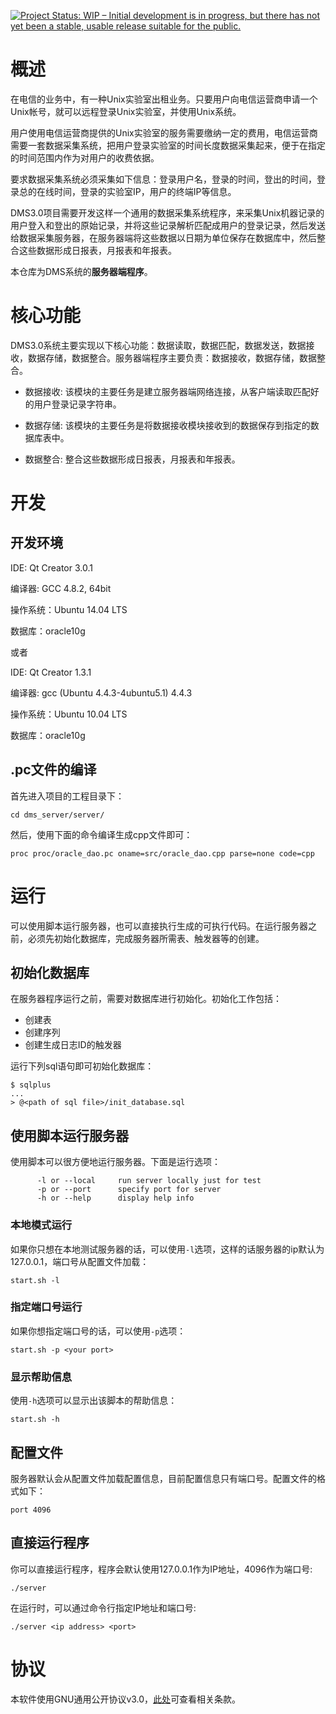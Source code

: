 [![Project Status: WIP – Initial development is in progress, but there has not yet been a stable, usable release suitable for the public.](http://www.repostatus.org/badges/latest/wip.svg)](http://www.repostatus.org/#wip)

# 概述

在电信的业务中，有一种Unix实验室出租业务。只要用户向电信运营商申请一个Unix帐号，就可以远程登录Unix实验室，并使用Unix系统。

用户使用电信运营商提供的Unix实验室的服务需要缴纳一定的费用，电信运营商需要一套数据采集系统，把用户登录实验室的时间长度数据采集起来，便于在指定的时间范围内作为对用户的收费依据。

要求数据采集系统必须采集如下信息：登录用户名，登录的时间，登出的时间，登录总的在线时间，登录的实验室IP，用户的终端IP等信息。

DMS3.0项目需要开发这样一个通用的数据采集系统程序，来采集Unix机器记录的用户登入和登出的原始记录，并将这些记录解析匹配成用户的登录记录，然后发送给数据采集服务器，在服务器端将这些数据以日期为单位保存在数据库中，然后整合这些数据形成日报表，月报表和年报表。

本仓库为DMS系统的**服务器端程序**。

# 核心功能

DMS3.0系统主要实现以下核心功能：数据读取，数据匹配，数据发送，数据接收，数据存储，数据整合。服务器端程序主要负责：数据接收，数据存储，数据整合。

- 数据接收: 该模块的主要任务是建立服务器端网络连接，从客户端读取匹配好的用户登录记录字符串。

- 数据存储: 该模块的主要任务是将数据接收模块接收到的数据保存到指定的数据库表中。

- 数据整合: 整合这些数据形成日报表，月报表和年报表。

# 开发

## 开发环境

IDE: Qt Creator 3.0.1

编译器: GCC 4.8.2, 64bit

操作系统：Ubuntu 14.04 LTS

数据库：oracle10g

或者

IDE: Qt Creator 1.3.1

编译器: gcc (Ubuntu 4.4.3-4ubuntu5.1) 4.4.3

操作系统：Ubuntu 10.04 LTS

数据库：oracle10g

## .pc文件的编译

首先进入项目的工程目录下：

```
cd dms_server/server/
```

然后，使用下面的命令编译生成cpp文件即可：

```
proc proc/oracle_dao.pc oname=src/oracle_dao.cpp parse=none code=cpp
```

# 运行

可以使用脚本运行服务器，也可以直接执行生成的可执行代码。在运行服务器之前，必须先初始化数据库，完成服务器所需表、触发器等的创建。

## 初始化数据库

在服务器程序运行之前，需要对数据库进行初始化。初始化工作包括：

- 创建表
- 创建序列
- 创建生成日志ID的触发器

运行下列sql语句即可初始化数据库：

```
$ sqlplus
...
> @<path of sql file>/init_database.sql
```

## 使用脚本运行服务器

使用脚本可以很方便地运行服务器。下面是运行选项：

```
      -l or --local     run server locally just for test
      -p or --port      specify port for server
      -h or --help      display help info
```

### 本地模式运行

如果你只想在本地测试服务器的话，可以使用`-l`选项，这样的话服务器的ip默认为127.0.0.1，端口号从配置文件加载：

```
start.sh -l
```

### 指定端口号运行

如果你想指定端口号的话，可以使用`-p`选项：

```
start.sh -p <your port>
```

### 显示帮助信息

使用`-h`选项可以显示出该脚本的帮助信息：

```
start.sh -h
```

## 配置文件

服务器默认会从配置文件加载配置信息，目前配置信息只有端口号。配置文件的格式如下：

```
port 4096
```

## 直接运行程序

你可以直接运行程序，程序会默认使用127.0.0.1作为IP地址，4096作为端口号:

```
./server
```

在运行时，可以通过命令行指定IP地址和端口号: 

```
./server <ip address> <port>
```

# 协议

本软件使用GNU通用公开协议v3.0，[此处](https://github.com/NWAFU/dms_server/blob/master/LICENSE)可查看相关条款。

